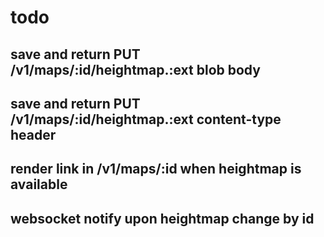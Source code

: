 # todo
## save and return PUT /v1/maps/:id/heightmap.:ext blob body 
## save and return PUT /v1/maps/:id/heightmap.:ext content-type header
## render link in /v1/maps/:id when heightmap is available
## websocket notify upon heightmap change by id

